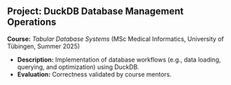 ## Project: DuckDB Database Management Operations  
**Course:** *Tabular Database Systems* (MSc Medical Informatics, University of Tübingen, Summer 2025)  

- **Description:** Implementation of database workflows (e.g., data loading, querying, and optimization) using DuckDB.  
- **Evaluation:** Correctness validated by course mentors.  
  
